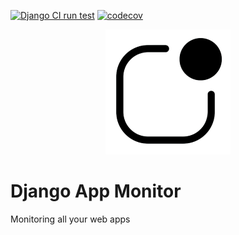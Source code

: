 [![Django CI run test](https://github.com/christianwgd/django-app-monitor/actions/workflows/cicd.yml/badge.svg)](https://github.com/christianwgd/django-app-monitor/actions/workflows/cicd.yml)
[![codecov](https://codecov.io/gh/christianwgd/django-app-monitor/branch/main/graph/badge.svg?token=FH9QHERONI)](https://codecov.io/gh/christianwgd/django-app-monitor)

<p align="center"><img src="app_monitor/static/favicon/android-chrome-384x384.png" width=200em alt="Django App Monitor" /></p>

# Django App Monitor
Monitoring all your web apps 
